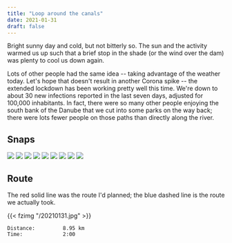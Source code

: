 ```yaml
---
title: "Loop around the canals"
date: 2021-01-31
draft: false
---
```

Bright sunny day and cold, but not bitterly so.  The sun and the activity warmed us up such that a brief stop in the shade (or the wind over the dam) was plenty to cool us down again.

Lots of other people had the same idea -- taking advantage of the weather today.  Let's hope that doesn't result in another Corona spike -- the extended lockdown has been working pretty well this time.  We're down to about 30 new infections reported in the last seven days, adjusted for 100,000 inhabitants.  In fact, there were so many other people enjoying the south bank of the Danube that we cut into some parks on the way back; there were lots fewer people on those paths than directly along the river.

## Snaps

![](/IMG_8673_s.jpg)
![](/IMG_8675_s.jpg)
![](/IMG_8676_s.jpg)
![](/IMG_8678_s.jpg)
![](/IMG_8679_s.jpg)
![](/IMG_8681_s.jpg)
![](/IMG_8682_s.jpg)
![](/IMG_8683_s.jpg)
![](/IMG_8684_s.jpg)

## Route
The red solid line was the route I'd planned; the blue dashed line is the route we actually took.

{{< fzimg "/20210131.jpg" >}}


```
Distance:         8.95 km
Time:             2:00 
```
